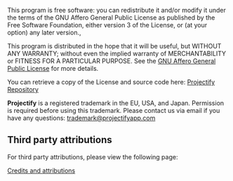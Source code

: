 <!--
SPDX-FileCopyrightText: 2024 JWP Consulting GK

SPDX-License-Identifier: AGPL-3.0-or-later
-->

This program is free software: you can redistribute it and/or modify it under
the terms of the GNU Affero General Public License as published by the Free
Software Foundation, either version 3 of the License, or (at your option) any
later version.,

This program is distributed in the hope that it will be useful, but WITHOUT ANY
WARRANTY; without even the implied warranty of MERCHANTABILITY or FITNESS FOR A
PARTICULAR PURPOSE. See the
[GNU Affero General Public License](https://github.com/jwpconsulting/projectify/blob/main/LICENSE)
for more details.

You can retrieve a copy of the License and source code here:
[Projectify Repository](https://github.com/jwpconsulting/projectify)

**Projectify** is a registered trademark in the EU, USA, and Japan. Permission
is required before using this trademark. Please contact us via email if you
have any questions:
[trademark@projectifyapp.com](mailto:trademark@projectifyapp.com)

## Third party attributions

For third party attributions, please view the following page:

[Credits and attributions](/credits)
